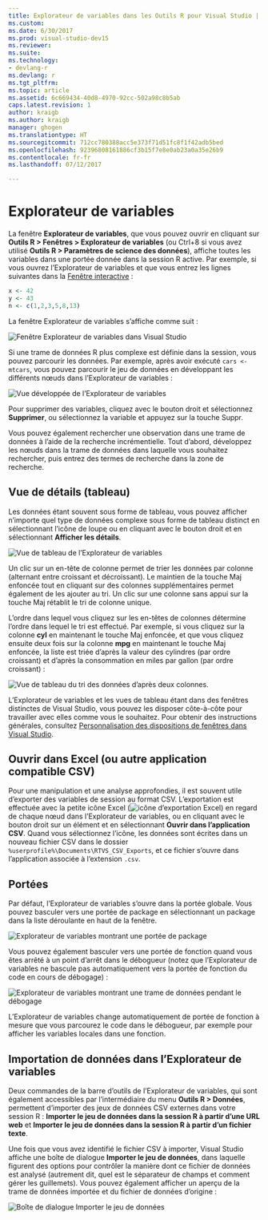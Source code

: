 ```yaml
---
title: Explorateur de variables dans les Outils R pour Visual Studio | Microsoft Docs
ms.custom: 
ms.date: 6/30/2017
ms.prod: visual-studio-dev15
ms.reviewer: 
ms.suite: 
ms.technology:
- devlang-r
ms.devlang: r
ms.tgt_pltfrm: 
ms.topic: article
ms.assetid: 6c669434-40d8-4970-92cc-502a98c8b5ab
caps.latest.revision: 1
author: kraigb
ms.author: kraigb
manager: ghogen
ms.translationtype: HT
ms.sourcegitcommit: 712cc780388acc5e373f71d51fc8f1f42adb5bed
ms.openlocfilehash: 92396808161886cf3b15f7e8e0ab23a0a35e26b9
ms.contentlocale: fr-fr
ms.lasthandoff: 07/12/2017

---
```


# <a name="variable-explorer"></a>Explorateur de variables

La fenêtre **Explorateur de variables**, que vous pouvez ouvrir en cliquant sur **Outils R > Fenêtres > Explorateur de variables** (ou Ctrl+8 si vous avez utilisé **Outils R > Paramètres de science des données**), affiche toutes les variables dans une portée donnée dans la session R active. Par exemple, si vous ouvrez l’Explorateur de variables et que vous entrez les lignes suivantes dans la [Fenêtre interactive](interactive-repl.md) :

```R
x <- 42
y <- 43
n <- c(1,2,3,5,8,13)
```
 
La fenêtre Explorateur de variables s’affiche comme suit :

![Fenêtre Explorateur de variables dans Visual Studio](media/variable-explorer-window.png)

Si une trame de données R plus complexe est définie dans la session, vous pouvez parcourir les données. Par exemple, après avoir exécuté `cars <- mtcars`, vous pouvez parcourir le jeu de données en développant les différents nœuds dans l’Explorateur de variables :
 
![Vue développée de l’Explorateur de variables](media/variable-explorer-expanded-results.png)
 
Pour supprimer des variables, cliquez avec le bouton droit et sélectionnez **Supprimer**, ou sélectionnez la variable et appuyez sur la touche Suppr.

Vous pouvez également rechercher une observation dans une trame de données à l’aide de la recherche incrémentielle. Tout d’abord, développez les nœuds dans la trame de données dans laquelle vous souhaitez rechercher, puis entrez des termes de recherche dans la zone de recherche.

## <a name="details-table-view"></a>Vue de détails (tableau)

Les données étant souvent sous forme de tableau, vous pouvez afficher n’importe quel type de données complexe sous forme de tableau distinct en sélectionnant l’icône de loupe ou en cliquant avec le bouton droit et en sélectionnant **Afficher les détails**. 

![Vue de tableau de l’Explorateur de variables](media/variable-explorer-table-view.png)

Un clic sur un en-tête de colonne permet de trier les données par colonne (alternant entre croissant et décroissant). Le maintien de la touche Maj enfoncée tout en cliquant sur des colonnes supplémentaires permet également de les ajouter au tri. Un clic sur une colonne sans appui sur la touche Maj rétablit le tri de colonne unique.

L’ordre dans lequel vous cliquez sur les en-têtes de colonnes détermine l’ordre dans lequel le tri est effectué. Par exemple, si vous cliquez sur la colonne **cyl** en maintenant le touche Maj enfoncée, et que vous cliquez ensuite deux fois sur la colonne **mpg** en maintenant le touche Maj enfoncée, la liste est triée d’après la valeur des cylindres (par ordre croissant) et d’après la consommation en miles par gallon (par ordre croissant) :

![Vue de tableau du tri des données d’après deux colonnes.](media/variable-explorer-table-view-sorting.png)

L’Explorateur de variables et les vues de tableau étant dans des fenêtres distinctes de Visual Studio, vous pouvez les disposer côte-à-côte pour travailler avec elles comme vous le souhaitez. Pour obtenir des instructions générales, consultez [Personnalisation des dispositions de fenêtres dans Visual Studio](../ide/customizing-window-layouts-in-visual-studio.md).

## <a name="open-in-excel-or-other-csv-capable-application"></a>Ouvrir dans Excel (ou autre application compatible CSV)

Pour une manipulation et une analyse approfondies, il est souvent utile d’exporter des variables de session au format CSV. L’exportation est effectuée avec la petite icône Excel (![icône d’exportation Excel](media/variable-explorer-excel-icon.png)) en regard de chaque nœud dans l’Explorateur de variables, ou en cliquant avec le bouton droit sur un élément et en sélectionnant **Ouvrir dans l’application CSV**. Quand vous sélectionnez l’icône, les données sont écrites dans un nouveau fichier CSV dans le dossier `%userprofile%\Documents\RTVS_CSV_Exports`, et ce fichier s’ouvre dans l’application associée à l’extension `.csv`.

## <a name="scopes"></a>Portées

Par défaut, l’Explorateur de variables s’ouvre dans la portée globale. Vous pouvez basculer vers une portée de package en sélectionnant un package dans la liste déroulante en haut de la fenêtre.

![Explorateur de variables montrant une portée de package](media/variable-explorer-package-scopes.png)

Vous pouvez également basculer vers une portée de fonction quand vous êtes arrêté à un point d’arrêt dans le débogueur (notez que l’Explorateur de variables ne bascule pas automatiquement vers la portée de fonction du code en cours de débogage) :

![Explorateur de variables montrant une trame de données pendant le débogage](media/variable-explorer-as-locals-window.png)

L’Explorateur de variables change automatiquement de portée de fonction à mesure que vous parcourez le code dans le débogueur, par exemple pour afficher les variables locales dans une fonction.


## <a name="importing-data-into-variable-explorer"></a>Importation de données dans l’Explorateur de variables

Deux commandes de la barre d’outils de l’Explorateur de variables, qui sont également accessibles par l’intermédiaire du menu **Outils R > Données**, permettent d’importer des jeux de données CSV externes dans votre session R : **Importer le jeu de données dans la session R à partir d’une URL web** et **Importer le jeu de données dans la session R à partir d’un fichier texte**. 

Une fois que vous avez identifié le fichier CSV à importer, Visual Studio affiche une boîte de dialogue **Importer le jeu de données**, dans laquelle figurent des options pour contrôler la manière dont ce fichier de données est analysé (autrement dit, quel est le séparateur de champs et comment gérer les guillemets). Vous pouvez également afficher un aperçu de la trame de données importée et du fichier de données d’origine :

![Boîte de dialogue Importer le jeu de données](media/variable-explorer-import-dataset-dialog.png)

